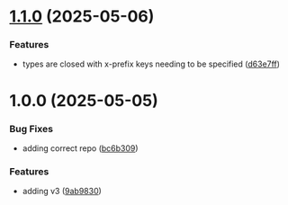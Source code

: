 # [1.1.0](https://github.com/HanseltimeIndustries/compose-types/compare/v1.0.0...v1.1.0) (2025-05-06)


### Features

* types are closed with x-prefix keys needing to be specified ([d63e7ff](https://github.com/HanseltimeIndustries/compose-types/commit/d63e7ffedf5957a3501be76d2c03bf7338bf2911))

# 1.0.0 (2025-05-05)


### Bug Fixes

* adding correct repo ([bc6b309](https://github.com/HanseltimeIndustries/compose-types/commit/bc6b3093afaf74011cadf4d40e438ce50d9b38a5))


### Features

* adding v3 ([9ab9830](https://github.com/HanseltimeIndustries/compose-types/commit/9ab9830ac5e6df2591c08d492e8b4e88c28ccc4f))
